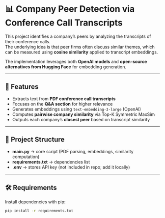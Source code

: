 # 📊 Company Peer Detection via Conference Call Transcripts

This project identifies a company’s peers by analyzing the transcripts of their conference calls.  
The underlying idea is that peer firms often discuss similar themes, which can be measured using **cosine similarity** applied to transcript embeddings.  

The implementation leverages both **OpenAI models** and **open-source alternatives from Hugging Face** for embedding generation.  

---

## 🚀 Features
- Extracts text from **PDF conference call transcripts**  
- Focuses on the **Q&A section** for higher relevance  
- Generates embeddings using `text-embedding-3-large` (OpenAI)  
- Computes **pairwise company similarity** via Top-K Symmetric MaxSim  
- Outputs each company’s **closest peer** based on transcript similarity  

---

## 📂 Project Structure
- **main.py** → core script (PDF parsing, embeddings, similarity computation)  
- **requirements.txt** → dependencies list  
- **.env** → stores API key (not included in repo; add it locally)  

---

## 🛠️ Requirements
Install dependencies with pip:

```bash
pip install -r requirements.txt

